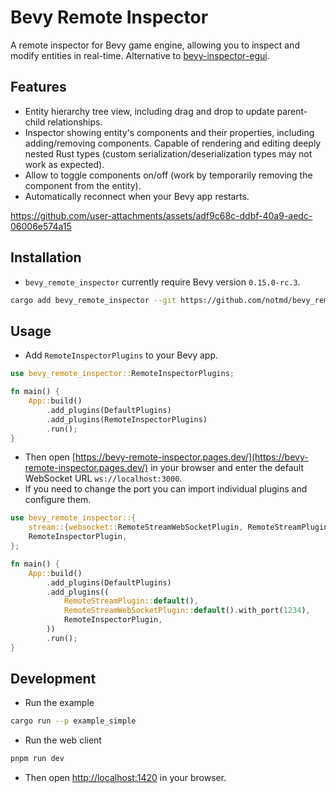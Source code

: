 # Bevy Remote Inspector

A remote inspector for Bevy game engine, allowing you to inspect and modify entities in real-time. Alternative to [bevy-inspector-egui](https://github.com/jakobhellermann/bevy-inspector-egui).

## Features

- Entity hierarchy tree view, including drag and drop to update parent-child relationships.
- Inspector showing entity's components and their properties, including adding/removing components. Capable of rendering and editing deeply nested Rust types (custom serialization/deserialization types may not work as expected).
- Allow to toggle components on/off (work by temporarily removing the component from the entity).
- Automatically reconnect when your Bevy app restarts.

https://github.com/user-attachments/assets/adf9c68c-ddbf-40a9-aedc-06006e574a15

## Installation

- `bevy_remote_inspector` currently require Bevy version `0.15.0-rc.3`.

```bash
cargo add bevy_remote_inspector --git https://github.com/notmd/bevy_remote_inspector.git
```

## Usage

- Add `RemoteInspectorPlugins` to your Bevy app.

```rust
use bevy_remote_inspector::RemoteInspectorPlugins;

fn main() {
    App::build()
        .add_plugins(DefaultPlugins)
        .add_plugins(RemoteInspectorPlugins)
        .run();
}
```

- Then open [https://bevy-remote-inspector.pages.dev/](https://bevy-remote-inspector.pages.dev/) in your browser and enter the default WebSocket URL `ws://localhost:3000`.
- If you need to change the port you can import individual plugins and configure them.

```rust
use bevy_remote_inspector::{
    stream::{websocket::RemoteStreamWebSocketPlugin, RemoteStreamPlugin},
    RemoteInspectorPlugin,
};

fn main() {
    App::build()
        .add_plugins(DefaultPlugins)
        .add_plugins((
            RemoteStreamPlugin::default(),
            RemoteStreamWebSocketPlugin::default().with_port(1234),
            RemoteInspectorPlugin,
        ))
        .run();
}
```

## Development

- Run the example

```bash
cargo run --p example_simple
```

- Run the web client

```bash
pnpm run dev
```

- Then open [http://localhost:1420](http://localhost:1420) in your browser.
